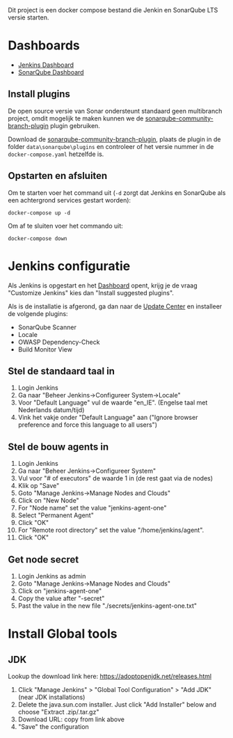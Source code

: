 Dit project is een docker compose bestand die Jenkin en SonarQube LTS versie starten.

# Dashboards

- [Jenkins Dashboard](http://127.0.0.1:7080/jenkins/)
- [SonarQube Dashboard](http://127.0.0.1:9000/sonarqube/)

## Install plugins

De open source versie van Sonar ondersteunt standaard geen multibranch project, omdit mogelijk te maken kunnen we
de [sonarqube-community-branch-plugin](https://github.com/mc1arke/sonarqube-community-branch-plugin) plugin gebruiken.

Download de [sonarqube-community-branch-plugin](https://github.com/mc1arke/sonarqube-community-branch-plugin/releases/download/1.3.2/sonarqube-community-branch-plugin-1.3.2.jar),
plaats de plugin in de folder `data\sonarqube\plugins` en controleer of het versie nummer in de `docker-compose.yaml` hetzelfde is.

## Opstarten en afsluiten

Om te starten voer het command uit (`-d` zorgt dat Jenkins en SonarQube als een achtergrond services gestart worden):

```shell
docker-compose up -d
```

Om af te sluiten voer het commando uit:

```shell
docker-compose down
```

# Jenkins configuratie
Als Jenkins is opgestart en het [Dashboard](http://127.0.0.1:7080/jenkins/) opent,
krijg je de vraag "Customize Jenkins" kies dan "Install suggested plugins".

Als is de installatie is afgerond, ga dan naar de [Update Center](http://127.0.0.1:9080/updateCenter/) en installeer de volgende plugins:
- SonarQube Scanner
- Locale
- OWASP Dependency-Check
- Build Monitor View

## Stel de standaard taal in

1. Login Jenkins
1. Ga naar "Beheer Jenkins->Configureer System->Locale"
1. Voor "Default Language" vul de waarde "en_IE". (Engelse taal met Nederlands datum/tijd)
1. Vink het vakje onder "Default Language" aan ("Ignore browser preference and force this language to all users")


## Stel de bouw agents in
1. Login Jenkins
1. Ga naar "Beheer Jenkins->Configureer System"
1. Vul voor "# of executors" de waarde 1 in (de rest gaat via de nodes)
1. Klik op "Save"
1. Goto "Manage Jenkins->Manage Nodes and Clouds"
1. Click on "New Node"
1. For "Node name" set the value "jenkins-agent-one"
1. Select "Permanent Agent"
1. Click "OK"
1. For "Remote root directory" set the value "/home/jenkins/agent".
1. Click "OK"

## Get node secret
1. Login Jenkins as admin
1. Goto "Manage Jenkins->Manage Nodes and Clouds"
1. Click on "jenkins-agent-one"
1. Copy the value after "-secret"
1. Past the value in the new file "./secrets/jenkins-agent-one.txt"

# Install Global tools

## JDK

Lookup the download link here: https://adoptopenjdk.net/releases.html

1. Click "Manage Jenkins" > "Global Tool Configuration" > "Add JDK" (near JDK installations)
1. Delete the java.sun.com installer. Just click "Add Installer" below and choose "Extract .zip/.tar.gz"
1. Download URL: copy from link above
1. "Save" the configuration
